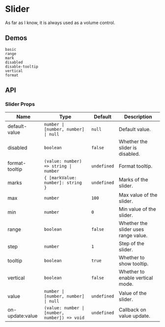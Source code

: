 # Slider

As far as I know, it is always used as a volume control.

## Demos

```demo
basic
range
mark
disabled
disable-tooltip
vertical
format
```

## API

### Slider Props

| Name            | Type                                          | Default     | Description                          |
| --------------- | --------------------------------------------- | ----------- | ------------------------------------ |
| default-value   | `number \| [number, number] \| null`          | `null`      | Default value.                       |
| disabled        | `boolean`                                     | `false`     | Whether the slider is disabled.      |
| format-tooltip  | `(value: number) => string \| number`         | `undefined` | Format tooltip.                      |
| marks           | `{ [markValue: number]: string }`             | `undefined` | Marks of the slider.                 |
| max             | `number`                                      | `100`       | Max value of the slider.             |
| min             | `number`                                      | `0`         | Min value of the slider.             |
| range           | `boolean`                                     | `false`     | Whether the slider uses range value. |
| step            | `number`                                      | `1`         | Step of the slider.                  |
| tooltip         | `boolean`                                     | `true`      | Whether to show tooltip.             |
| vertical        | `boolean`                                     | `false`     | Whether to enable vertical mode.     |
| value           | `number \| [number, number] \| null`          | `undefined` | Value of the slider.                 |
| on-update:value | `(value: number \| [number, number]) => void` | `undefined` | Callback on value update.            |
